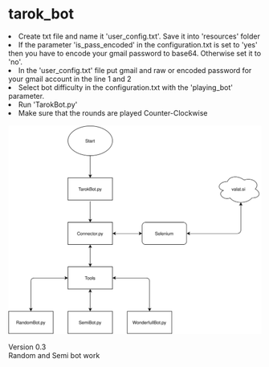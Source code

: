 # tarok_bot
<li>Create txt file and name it 'user_config.txt'. Save it into 'resources' folder</li>
<li>If the parameter 'is_pass_encoded' in the configuration.txt is set to 'yes' then you have to encode your gmail password to base64. Otherwise set it to 'no'.</li>
<li>In the 'user_config.txt' file put gmail and raw or encoded password for your gmail account in the line 1 and 2</li>
<li>Select bot difficulty in the configuration.txt with the 'playing_bot' parameter.</li>
<li>Run 'TarokBot.py'</li>
<li>Make sure that the rounds are played Counter-Clockwise</li>
<br/>
<img src="resources/TarokBot.svg" alt="shema">
<br/>
<p>Version 0.3<br/>Random and Semi bot work</p>